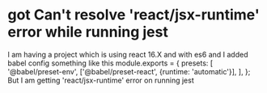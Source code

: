 
# got Can't resolve 'react/jsx-runtime' error while running jest

I am having a project which is using react 16.X and with es6 and I added babel config
something like this
module.exports = { presets: [ '@babel/preset-env', ['@babel/preset-react', {runtime: 'automatic'}], ], };
But I am getting 'react/jsx-runtime'  error on running jest

        